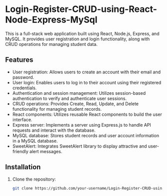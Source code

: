 # Login-Register-CRUD-using-React-Node-Express-MySql

This is a full-stack web application built using React, Node.js, Express, and MySQL. It provides user registration and login functionality, along with CRUD operations for managing student data.

## Features

- User registration: Allows users to create an account with their email and password.
- User login: Enables users to log in to their account using their registered credentials.
- Authentication and session management: Utilizes session-based authentication to verify and authenticate user sessions.
- CRUD operations: Provides Create, Read, Update, and Delete functionality for managing student records.
- React components: Utilizes reusable React components to build the user interface.
- Express server: Implements a server using Express.js to handle API requests and interact with the database.
- MySQL database: Stores student records and user account information in a MySQL database.
- SweetAlert: Integrates SweetAlert library to display attractive and user-friendly alert messages.

## Installation

1. Clone the repository:

   ```bash
   git clone https://github.com/your-username/Login-Register-CRUD-using-React-Node-Express-MySql.git
